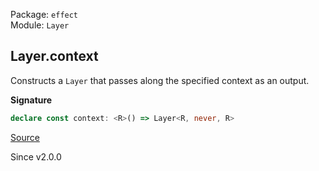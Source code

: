 Package: `effect`<br />
Module: `Layer`<br />

## Layer.context

Constructs a `Layer` that passes along the specified context as an
output.

**Signature**

```ts
declare const context: <R>() => Layer<R, never, R>
```

[Source](https://github.com/Effect-TS/effect/tree/main/packages/effect/src/Layer.ts#L255)

Since v2.0.0